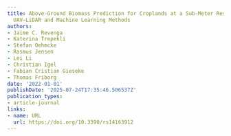 ```yaml
---
title: Above-Ground Biomass Prediction for Croplands at a Sub-Meter Resolution Using
  UAV–LiDAR and Machine Learning Methods
authors:
- Jaime C. Revenga
- Katerina Trepekli
- Stefan Oehmcke
- Rasmus Jensen
- Lei Li
- Christian Igel
- Fabian Cristian Gieseke
- Thomas Friborg
date: '2022-01-01'
publishDate: '2025-07-24T17:35:46.506537Z'
publication_types:
- article-journal
links:
- name: URL
  url: https://doi.org/10.3390/rs14163912
---
```

